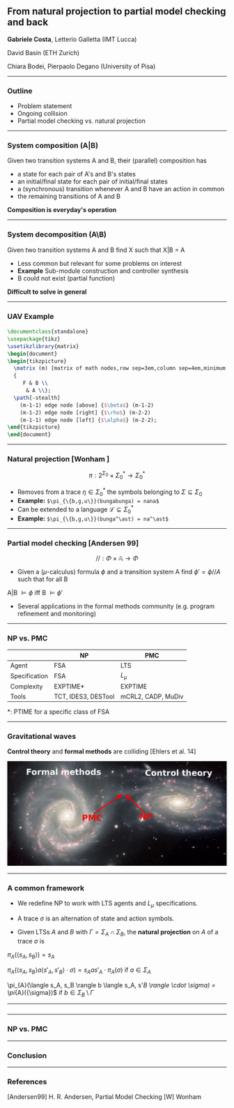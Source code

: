 ## From natural projection to partial model checking and back

__**Gabriele Costa**__, Letterio Galletta (IMT Lucca)

David Basin (ETH Zurich)

Chiara Bodei, Pierpaolo Degano (University of Pisa)

---
### Outline

- Problem statement
- Ongoing collision
- Partial model checking vs. natural projection

---
### System composition (A|B)

Given two transition systems A and B, their (parallel) composition has
- a state for each pair of A's and B's states
- an initial/final state for each pair of initial/final states
- a (synchronous) transition whenever A and B have an action in common
- the remaining transitions of A and B

**Composition is everyday's operation**

---
### System decomposition (A\B)

Given two transition systems A and B find X such that X|B = A

- Less common but relevant for some problems on interest
- **Example** Sub-module construction and controller synthesis
- B could not exist (partial function)

**Difficult to solve in general**

---

### UAV Example

```latex {cmd=true hide=true}
\documentclass{standalone}
\usepackage{tikz}
\usetikzlibrary{matrix}
\begin{document}
\begin{tikzpicture}
  \matrix (m) [matrix of math nodes,row sep=3em,column sep=4em,minimum width=2em]
  {
     F & B \\
      & A \\};
  \path[-stealth]
    (m-1-1) edge node [above] {$\beta$} (m-1-2)
    (m-1-2) edge node [right] {$\rho$} (m-2-2)
    (m-1-1) edge node [left] {$\alpha$} (m-2-2);
\end{tikzpicture}
\end{document}
```

---

### Natural projection [Wonham ]
$$\pi : 2^{\Sigma_0} \times \Sigma_0^\ast \rightarrow \Sigma_0^\ast$$

- Removes from a trace $\eta \in \Sigma_0^\ast$ the symbols belonging to $\Sigma \subseteq \Sigma_0$
- **Example:** `$\pi_{\{b,g,u\}}(bungabunga) = nana$`
- Can be extended to a language $\mathcal{L} \subseteq \Sigma_0^\ast$
- **Example:** `$\pi_{\{b,g,u\}}(bunga^\ast) = na^\ast$`

---

### Partial model checking [Andersen 99]
$$// : \Phi \times \mathbb{A} \rightarrow \Phi$$
- Given a ($\mu$-calculus) formula $\phi$ and a transition system A find $\phi' = \phi // A$ such that for all B

A|B $\models \phi$  iff B $\models \phi'$

- Several applications in the formal methods community (e.g. program refinement and monitoring)

---

### NP vs. PMC

| | NP | PMC |
|---|---|---|
| Agent | FSA | LTS |
| Specification | FSA | $L_\mu$ |
| Complexity | EXPTIME* | EXPTIME |
| Tools | TCT, IDES3, DESTool | mCRL2, CADP, MuDiv |


*: PTIME for a specific class of FSA

---

### Gravitational waves

**Control theory** and **formal methods** are colliding [Ehlers et al. 14]

![galaxies](pitch/collision-label.png)

---

### A common framework

- We redefine NP to work with LTS agents and $L_\mu$ specifications.

- A trace $\sigma$ is an alternation of state and action symbols.

- Given LTSs $A$ and $B$ with $\Gamma = \Sigma_A \cap \Sigma_B$, the **natural projection** on $A$ of a trace $\sigma$ is

$\pi_{A}(\langle s_A, s_B \rangle) = s_A$

$\pi_{A}(\langle s_A, s_B \rangle a \langle s'_A, s'_B \rangle \cdot \sigma) = s_A a s'_A \cdot \pi_{A}({\sigma})$ if $a \in \Sigma_A$

\pi_{A}(\langle s_A, s_B \rangle b \langle s_A, s'_B \rangle \cdot \sigma) = \pi_{A}({\sigma})$ if $b \in \Sigma_B \setminus \Gamma$


---

###


---


### NP vs. PMC


---

### Conclusion

---

### References

[Andersen99] H. R. Andersen, Partial Model Checking
[W] Wonham
